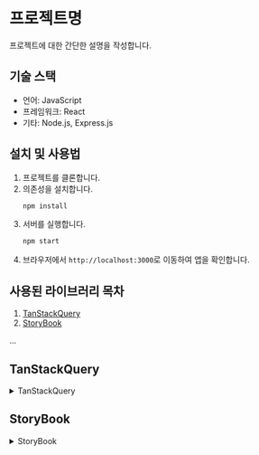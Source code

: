 # 프로젝트명

프로젝트에 대한 간단한 설명을 작성합니다.

## 기술 스택

- 언어: JavaScript
- 프레임워크: React
- 기타: Node.js, Express.js

## 설치 및 사용법

1. 프로젝트를 클론합니다.
2. 의존성을 설치합니다.
    ```bash
    npm install
    ```
3. 서버를 실행합니다.
    ```bash
    npm start
    ```
4. 브라우저에서 `http://localhost:3000`로 이동하여 앱을 확인합니다.

## 사용된 라이브러리 목차

1. [TanStackQuery](#tanstackquery)
2. [StoryBook](#storybook)

...
## TanStackQuery

<details>
  <summary>TanStackQuery</summary>
  설명
</details>

## StoryBook 

<details>
  <summary>StoryBook</summary>
  설명
</details>


